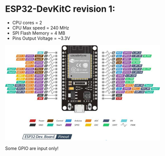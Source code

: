 # ESP32-DevKitC revision 1:
* CPU cores = 2
* CPU Max speed = 240 MHz
* SPI Flash Memory = 4 MB
* Pins Output Voltage = ~3.3V

![alt text](./images/ESP32-Pinout.jpg "ESP32 Pinout")

Some GPIO are input only!